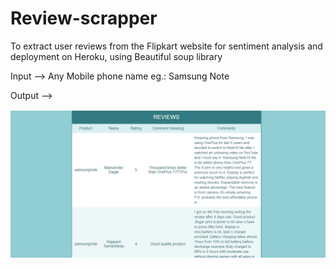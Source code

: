 # Review-scrapper

To extract user reviews from the Flipkart website for sentiment analysis and deployment on Heroku, using Beautiful soup library

Input -->  Any Mobile phone name eg.: Samsung Note

Output -->

![alt text](https://github.com/deepthikarun/Output-images/blob/main/scrapper%20output.png?raw=true)
